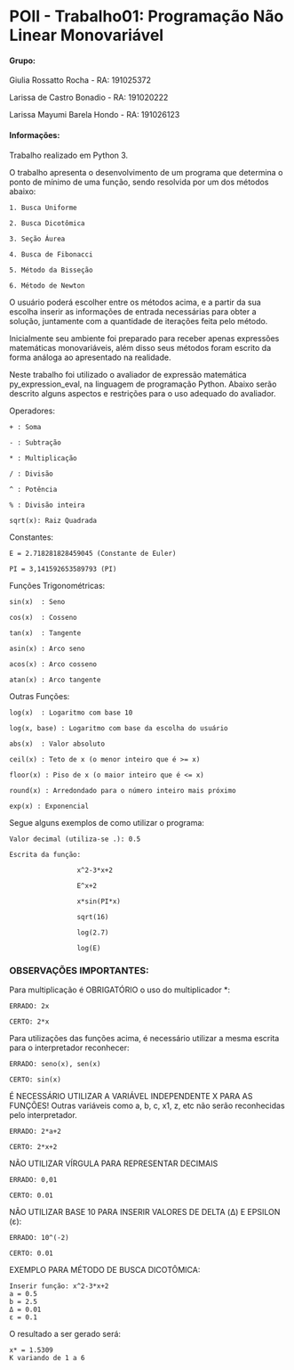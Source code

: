 # POII - Trabalho01: Programação Não Linear Monovariável #

#### Grupo: ####
Giulia Rossatto Rocha - RA: 191025372

Larissa de Castro Bonadio - RA: 191020222

Larissa Mayumi Barela Hondo - RA: 191026123

#### Informações: ####
Trabalho realizado em Python 3.

O trabalho apresenta o desenvolvimento de um programa que determina o ponto de mínimo de uma função, sendo resolvida por um dos métodos abaixo:
    
    1. Busca Uniforme
    
    2. Busca Dicotômica 
    
    3. Seção Áurea 
    
    4. Busca de Fibonacci 
    
    5. Método da Bisseção
    
    6. Método de Newton
    
 O usuário poderá escolher entre os métodos acima, e a partir da sua escolha inserir as informações de entrada necessárias para obter a solução, juntamente com a quantidade de iterações feita pelo método.
 
Inicialmente seu ambiente foi preparado para receber apenas expressões matemáticas monovariáveis, além disso seus métodos foram escrito da forma análoga ao apresentado na realidade. 

Neste trabalho foi utilizado o avaliador de expressão matemática py_expression_eval, na linguagem de programação Python. Abaixo serão descrito alguns aspectos e restrições para o uso adequado do avaliador.

Operadores:

    + : Soma

    - : Subtração

    * : Multiplicação

    / : Divisão

    ^ : Potência
    
    % : Divisão inteira

    sqrt(x): Raiz Quadrada

Constantes:

    E = 2.718281828459045 (Constante de Euler)

    PI = 3,141592653589793 (PI) 

Funções Trigonométricas:

    sin(x)	: Seno

    cos(x)	: Cosseno

    tan(x)	: Tangente

    asin(x) : Arco seno

    acos(x) : Arco cosseno 

    atan(x) : Arco tangente


Outras Funções:

    log(x)	: Logaritmo com base 10

    log(x, base) : Logaritmo com base da escolha do usuário

    abs(x)	: Valor absoluto

    ceil(x) : Teto de x (o menor inteiro que é >= x)

    floor(x) : Piso de x (o maior inteiro que é <= x)

    round(x) : Arredondado para o número inteiro mais próximo

    exp(x) : Exponencial


Segue alguns exemplos de como utilizar o programa:

    Valor decimal (utiliza-se .): 0.5

    Escrita da função: 
                    
                     x^2-3*x+2

                     E^x+2

                     x*sin(PI*x)

                     sqrt(16)

                     log(2.7)

                     log(E)

### OBSERVAÇÕES IMPORTANTES: ###

Para multiplicação é OBRIGATÓRIO o uso do multiplicador *:

    ERRADO: 2x

    CERTO: 2*x

    
Para utilizações das funções acima, é necessário utilizar a mesma escrita para o interpretador reconhecer:

    ERRADO: seno(x), sen(x)

    CERTO: sin(x)

É NECESSÁRIO UTILIZAR A VARIÁVEL INDEPENDENTE X PARA AS FUNÇÕES! Outras variáveis como a, b, c, x1, z, etc não serão reconhecidas pelo interpretador.

    ERRADO: 2*a+2

    CERTO: 2*x+2

NÃO UTILIZAR VÍRGULA PARA REPRESENTAR DECIMAIS

    ERRADO: 0,01
    
    CERTO: 0.01

NÃO UTILIZAR BASE 10 PARA INSERIR VALORES DE DELTA (Δ) E EPSILON (ε):

    ERRADO: 10^(-2)
    
    CERTO: 0.01


EXEMPLO PARA MÉTODO DE BUSCA DICOTÔMICA:

    Inserir função: x^2-3*x+2
    a = 0.5
    b = 2.5
    Δ = 0.01
    ε = 0.1

O resultado a ser gerado será: 

    x* = 1.5309
    K variando de 1 a 6
